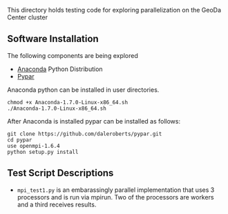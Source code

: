 This directory holds testing code for exploring parallelization on the GeoDa Center cluster


## Software Installation

The following components are being explored

 - [Anaconda](http://continuum.io/downloads) Python Distribution
 - [Pypar](https://github.com/daleroberts/pypar)


Anaconda python can be installed in user directories.
```
chmod +x Anaconda-1.7.0-Linux-x86_64.sh
./Anaconda-1.7.0-Linux-x86_64.sh
```

After Anaconda is installed pypar can be installed as follows:

```
git clone https://github.com/daleroberts/pypar.git
cd pypar
use openmpi-1.6.4
python setup.py install
```

## Test Script Descriptions

 - `mpi_test1.py` is an embarassingly parallel implementation that uses 3 processors and is run via mpirun.  Two of the processors are workers and a third receives results.





